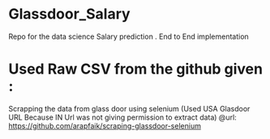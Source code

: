 # Glassdoor_Salary
Repo for the data science Salary prediction . End to End implementation

# Used Raw CSV from the github given :
Scrapping the data from glass door using selenium (Used USA Glasdoor URL Because IN Url was not giving permission to extract data)
@url: https://github.com/arapfaik/scraping-glassdoor-selenium

